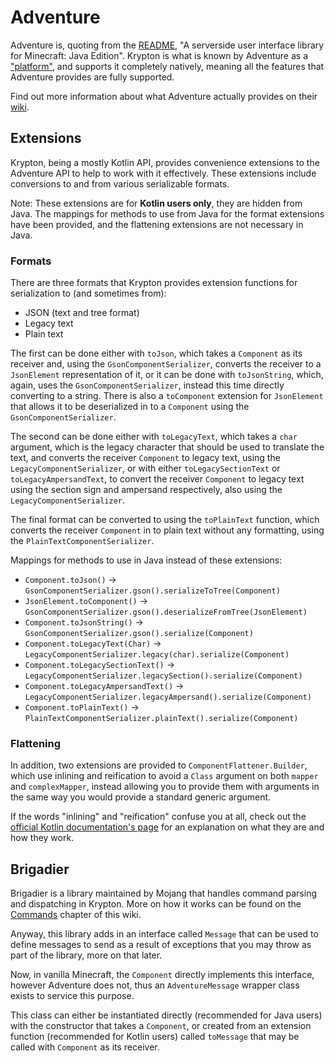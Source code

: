 # Adventure

Adventure is, quoting from the [README](https://github.com/KyoriPowered/adventure),
"A serverside user interface library for Minecraft: Java Edition". Krypton is what is known by Adventure as a
["platform"](https://docs.adventure.kyori.net/platform/index.html), and supports it completely natively, meaning
all the features that Adventure provides are fully supported.

Find out more information about what Adventure actually provides on their [wiki](https://docs.adventure.kyori.net).

## Extensions

Krypton, being a mostly Kotlin API, provides convenience extensions to the Adventure API to help to work with
it effectively. These extensions include conversions to and from various serializable formats.

Note: These extensions are for **Kotlin users only**, they are hidden from Java. The mappings for methods to use from
Java for the format extensions have been provided, and the flattening extensions are not necessary in Java.

### Formats

There are three formats that Krypton provides extension functions for serialization to (and sometimes from):
* JSON (text and tree format)
* Legacy text
* Plain text

The first can be done either with `toJson`, which takes a `Component` as its receiver and, using the
`GsonComponentSerializer`, converts the receiver to a `JsonElement` representation of it, or it can be done with
`toJsonString`, which, again, uses the `GsonComponentSerializer`, instead this time directly converting to a string.
There is also a `toComponent` extension for `JsonElement` that allows it to be deserialized in to a `Component` using
the `GsonComponentSerializer`.

The second can be done either with `toLegacyText`, which takes a `char` argument, which is the legacy character that
should be used to translate the text, and converts the receiver `Component` to legacy text, using the 
`LegacyComponentSerializer`, or with either `toLegacySectionText` or `toLegacyAmpersandText`, to convert the receiver
`Component` to legacy text using the section sign and ampersand respectively, also using the `LegacyComponentSerializer`.

The final format can be converted to using the `toPlainText` function, which converts the receiver `Component` in to
plain text without any formatting, using the `PlainTextComponentSerializer`.

Mappings for methods to use in Java instead of these extensions:
* `Component.toJson()` -> `GsonComponentSerializer.gson().serializeToTree(Component)`
* `JsonElement.toComponent()` -> `GsonComponentSerializer.gson().deserializeFromTree(JsonElement)`
* `Component.toJsonString()` -> `GsonComponentSerializer.gson().serialize(Component)`
* `Component.toLegacyText(Char)` -> `LegacyComponentSerializer.legacy(char).serialize(Component)`
* `Component.toLegacySectionText()` -> `LegacyComponentSerializer.legacySection().serialize(Component)`
* `Component.toLegacyAmpersandText()` -> `LegacyComponentSerializer.legacyAmpersand().serialize(Component)`
* `Component.toPlainText()` -> `PlainTextComponentSerializer.plainText().serialize(Component)`

### Flattening

In addition, two extensions are provided to `ComponentFlattener.Builder`, which use inlining and reification to
avoid a `Class` argument on both `mapper` and `complexMapper`, instead allowing you to provide them with arguments
in the same way you would provide a standard generic argument.

If the words "inlining" and "reification" confuse you at all, check out the
[official Kotlin documentation's page](https://kotlinlang.org/docs/inline-functions.html#reified-type-parameters)
for an explanation on what they are and how they work.

## Brigadier

Brigadier is a library maintained by Mojang that handles command parsing and dispatching in Krypton. More on how
it works can be found on the [Commands](commands.md) chapter of this wiki.

Anyway, this library adds in an interface called `Message` that can be used to define messages to send as a result
of exceptions that you may throw as part of the library, more on that later.

Now, in vanilla Minecraft, the `Component` directly implements this interface, however Adventure does not, thus an
`AdventureMessage` wrapper class exists to service this purpose.

This class can either be instantiated directly (recommended for Java users) with the constructor that takes a
`Component`, or created from an extension function (recommended for Kotlin users) called `toMessage` that may be
called with `Component` as its receiver.
